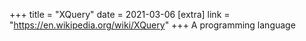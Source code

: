 +++
title = "XQuery"
date = 2021-03-06
[extra]
link = "https://en.wikipedia.org/wiki/XQuery"
+++
A programming language


